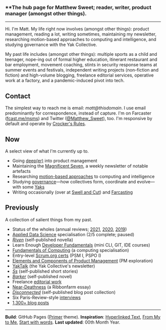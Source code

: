 ### **The hub page for Matthew Sweet; reader, writer, product manager (amongst other things).

---

Hi. I'm Matt. My life right now involves (amongst other things): product management, reading a lot, writing sometimes, maintaining my newsletter, researching motion-based approaches to computing and intelligence, and studying governance with the Yak Collective.

My past life includes (amongst other things): multiple sports as a child and teenager, nope-ing out of formal higher education, itinerant restaurant and bar employment, movement coaching, stints in security response teams at summer events and festivals, independent writing projects (non-fiction and fiction) and high-volume blogging, freelance editorial services, operative work at a factory, and a pandemic-induced pivot into tech.

## Contact

The simplest way to reach me is email: *matt@thisdomain*. I use email predominantly for correspondence, instead of capture. I'm on Farcaster ([fcast.me/msms](https://fcast.me/msms)) and Twitter ([@Matthew_Sweet](https://twitter.com/Matthew_Sweet)), too. I'm responsive by default and operate by [Crocker's Rules](http://sl4.org/crocker.html).

## Now

A select view of what I'm currently up to.

- Going [deep(er)](https://swellandcut.com/useful-fictions/) into product management
- Maintaining the [Magnificent Seven](https://buttondown.email/mag7), a weekly newsletter of notable artefacts
- Researching [motion-based approaches](https://en.wikipedia.org/wiki/Thomas_Nail) to computing and intelligence
- Studying [governance](https://www.yakcollective.org/projects/yak-online-governance-primer)—how collectives form, coordinate and evolve—with some [Yaks](https://www.yakcollective.org/index.html)
- Writing occasionally (over at [Swell and Cut](https://swellandcut.com)) and [Farcasting](https://www.farcaster.xyz)

## Previously

A collection of salient things from my past.

- Status of the wholes (annual reviews; [2021](https://swellandcut.com/sotw-2021), [2020](https://swellandcut.com/sotw2020), [2019](https://swellandcut.com/2019/01/29/the-status-of-the-wholes/))
- [Applied Data Science](https://www.coursera.org/specializations/data-science-python) specialisation (2/5 complete; paused)
- [*Riven*](https://swellandcut.com/riven) (self-published novella)
- Learn Enough [Developer Fundamentals](https://www.learnenough.com/courses) (mini CLI, GIT, IDE courses)
- [Fundamentals of Computing](https://www.coursera.org/specializations/computer-fundamentals) (a computing specialisation)
- Entry-level [Scrum.org certs](https://www.scrum.org/professional-scrum-certifications) (PSM I, PSPO I)
- [Elements and Components of Product Management](https://swellandcut.com/ecpm) (PM exploration)
- [YakTalk](https://yakcollective.substack.com/) (the Yak Collective's newsletter)
- [*Ss*](https://swellandcut.com/ss) (self-published short stories)
- [*Barker*](https://swellandcut.com/barker) (self-published novel)
- Freelance [editorial work](https://swellandcut.com/editorial)
- [Near-Deathness](https://www.ribbonfarm.com/2018/06/21/near-deathness/) (a Ribbonfarm essay)
- [*Disconnected*](https://swellandcut.com/disconnected) (self-published blog post collection)
- Six Paris-Review-style [interviews](https://swellandcut.com/interviews)
- [1,300+ blog posts](https://swellandcut.com/archive)

---

**Build**: GitHub Pages ([Primer](https://github.com/pages-themes/primer) theme). **Inspiration**: [Hyperlinked Text](https://sjmulder.nl/en/textonly.html), [From My to Me](https://interfacecritique.net/book/olia-lialina-from-my-to-me/), [Start with words](https://justinjackson.ca/words.html). **Last updated**: 00th Month Year.
